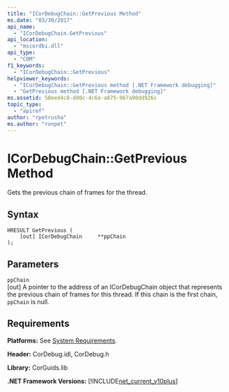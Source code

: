 ```yaml
---
title: "ICorDebugChain::GetPrevious Method"
ms.date: "03/30/2017"
api_name: 
  - "ICorDebugChain.GetPrevious"
api_location: 
  - "mscordbi.dll"
api_type: 
  - "COM"
f1_keywords: 
  - "ICorDebugChain::GetPrevious"
helpviewer_keywords: 
  - "ICorDebugChain::GetPrevious method [.NET Framework debugging]"
  - "GetPrevious method [.NET Framework debugging]"
ms.assetid: 58eed4c8-d80c-4c6a-a875-967a90dd926c
topic_type: 
  - "apiref"
author: "rpetrusha"
ms.author: "ronpet"
---
```

# ICorDebugChain::GetPrevious Method
Gets the previous chain of frames for the thread.  
  
## Syntax  
  
```  
HRESULT GetPrevious (  
    [out] ICorDebugChain     **ppChain  
);  
```  
  
## Parameters  
 `ppChain`  
 [out] A pointer to the address of an ICorDebugChain object that represents the previous chain of frames for this thread. If this chain is the first chain, `ppChain` is null.  
  
## Requirements  
 **Platforms:** See [System Requirements](../../../../docs/framework/get-started/system-requirements.md).  
  
 **Header:** CorDebug.idl, CorDebug.h  
  
 **Library:** CorGuids.lib  
  
 **.NET Framework Versions:** [!INCLUDE[net_current_v10plus](../../../../includes/net-current-v10plus-md.md)]
